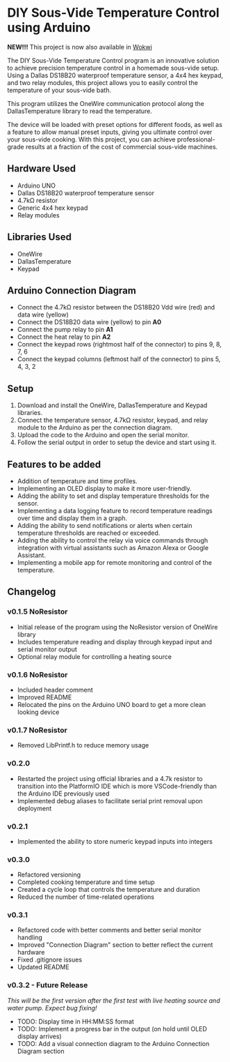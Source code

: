 # DIY Sous-Vide Temperature Control using Arduino

**NEW!!!**
This project is now also available in [Wokwi](https://link-url-here.org)


The DIY Sous-Vide Temperature Control program is an innovative solution to achieve precision temperature control in a homemade sous-vide setup. Using a Dallas DS18B20 waterproof temperature sensor, a 4x4 hex keypad, and two relay modules, this project allows you to easily control the temperature of your sous-vide bath.

This program utilizes the OneWire communication protocol along the DallasTemperature library to read the temperature.

The device will be loaded with preset options for different foods, as well as a feature to allow manual preset inputs, giving you ultimate control over your sous-vide cooking. With this project, you can achieve professional-grade results at a fraction of the cost of commercial sous-vide machines.

## Hardware Used
- Arduino UNO
- Dallas DS18B20 waterproof temperature sensor
- 4.7kΩ resistor
- Generic 4x4 hex keypad
- Relay modules

## Libraries Used
- OneWire
- DallasTemperature
- Keypad

## Arduino Connection Diagram
- Connect the 4.7kΩ resistor between the DS18B20 Vdd wire (red) and data wire (yellow) 
- Connect the DS18B20 data wire (yellow) to pin **A0**
- Connect the pump relay to pin **A1**
- Connect the heat relay to pin **A2**
- Connect the keypad rows (rightmost half of the connector) to pins 9, 8, 7, 6
- Connect the keypad columns (leftmost half of the connector) to pins 5, 4, 3, 2

## Setup
1. Download and install the OneWire, DallasTemperature and Keypad libraries.
2. Connect the temperature sensor, 4.7kΩ resistor, keypad, and relay module to the Arduino as per the connection diagram.
3. Upload the code to the Arduino and open the serial monitor.
4. Follow the serial output in order to setup the device and start using it.

## Features to be added
- Addition of temperature and time profiles.
- Implementing an OLED display to make it more user-friendly.
- Adding the ability to set and display temperature thresholds for the sensor.
- Implementing a data logging feature to record temperature readings over time and display them in a graph.
- Adding the ability to send notifications or alerts when certain temperature thresholds are reached or exceeded.
- Adding the ability to control the relay via voice commands through integration with virtual assistants such as Amazon Alexa or Google Assistant.
- Implementing a mobile app for remote monitoring and control of the temperature.

## Changelog
### v0.1.5 NoResistor
- Initial release of the program using the NoResistor version of OneWire library
- Includes temperature reading and display through keypad input and serial monitor output
- Optional relay module for controlling a heating source

### v0.1.6 NoResistor
- Included header comment
- Improved README
- Relocated the pins on the Arduino UNO board to get a more clean looking device

### v0.1.7 NoResistor
- Removed LibPrintf.h to reduce memory usage

### v0.2.0
- Restarted the project using official libraries and a 4.7k resistor to transition into the PlatformIO IDE which is more VSCode-friendly than the Arduino IDE previously used
- Implemented debug aliases to facilitate serial print removal upon deployment

### v0.2.1
- Implemented the ability to store numeric keypad inputs into integers

### v0.3.0
- Refactored versioning
- Completed cooking temperature and time setup
- Created a cycle loop that controls the temperature and duration
- Reduced the number of time-related operations

### v0.3.1
- Refactored code with better comments and better serial monitor handling
- Improved "Connection Diagram" section to better reflect the current hardware
- Fixed .gitignore issues
- Updated README

### v0.3.2 - Future Release
*This will be the first version after the first test with live heating source and water pump. Expect bug fixing!*
- TODO: Display time in HH:MM:SS format
- TODO: Implement a progress bar in the output (on hold until OLED display arrives)
- TODO: Add a visual connection diagram to the Arduino Connection Diagram section